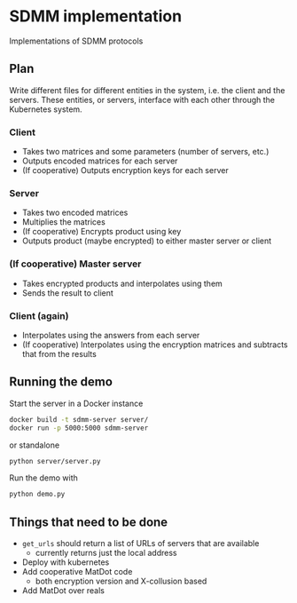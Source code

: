 # SDMM implementation

Implementations of SDMM protocols

## Plan

Write different files for different entities in the system, i.e. the client and the servers. These entities, or servers, interface with each other through the Kubernetes system.

### Client

- Takes two matrices and some parameters (number of servers, etc.)
- Outputs encoded matrices for each server
- (If cooperative) Outputs encryption keys for each server
  

### Server

- Takes two encoded matrices
- Multiplies the matrices
- (If cooperative) Encrypts product using key
- Outputs product (maybe encrypted) to either master server or client

### (If cooperative) Master server

- Takes encrypted products and interpolates using them
- Sends the result to client

### Client (again)

- Interpolates using the answers from each server
- (If cooperative) Interpolates using the encryption matrices and subtracts that from the results


## Running the demo

Start the server in a Docker instance

```bash
docker build -t sdmm-server server/
docker run -p 5000:5000 sdmm-server
```

or standalone
```bash
python server/server.py
```

Run the demo with

```bash
python demo.py
```

## Things that need to be done

- `get_urls` should return a list of URLs of servers that are available
  - currently returns just the local address
- Deploy with kubernetes
- Add cooperative MatDot code
  - both encryption version and X-collusion based
- Add MatDot over reals